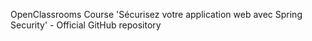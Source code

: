 OpenClassrooms Course 'Sécurisez votre application web avec Spring Security' - Official GitHub repository
